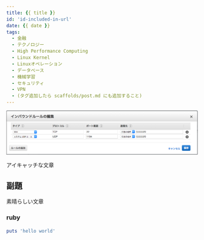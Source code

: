 ```yaml
---
title: {{ title }}
id: 'id-included-in-url'
date: {{ date }}
tags:
  - 金融
  - テクノロジー
  - High Performance Computing
  - Linux Kernel
  - Linuxオペレーション
  - データベース
  - 機械学習
  - セキュリティ
  - VPN
  - (タグ追加したら scaffolds/post.md にも追加すること)
---
```


<img src="/img/2016/07-14-ec2-inbound-rule.png" alt="AWS EC2でのVPNポート開放" width="auto" height="auto">

アイキャッチな文章

<!-- more -->

<!-- toc -->

## 副題

素晴らしい文章

### ruby

```ruby タイトル何でも書ける.rb
puts 'hello world'
```

